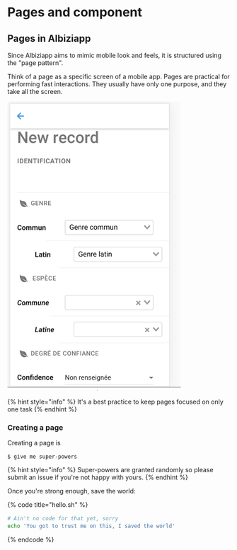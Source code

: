 # Pages and component

## Pages in Albiziapp 

Since Albiziapp aims to mimic mobile look and feels, it is structured using the "page pattern". 

Think of a page as a specific screen of a mobile app. Pages are practical for performing fast interactions. They usually have only one purpose, and they take all the screen. 

![A page for entering record](../../.gitbook/assets/image%20%288%29.png)

{% hint style="info" %}
It's a best practice to keep pages focused on only one task
{% endhint %}

###  Creating a page

Creating a page is 

```
$ give me super-powers
```

{% hint style="info" %}
 Super-powers are granted randomly so please submit an issue if you're not happy with yours.
{% endhint %}

Once you're strong enough, save the world:

{% code title="hello.sh" %}
```bash
# Ain't no code for that yet, sorry
echo 'You got to trust me on this, I saved the world'
```
{% endcode %}



